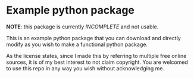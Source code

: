 # Example python package

**NOTE**: this package is currently *INCOMPLETE* and not usable.

This is an example python package that you can download and directly modify as you wish to make a functional python package.

As the license states, since I made this by referring to multiple free online sources, it is of my best interest to not claim copyright. You are welcomed to use this repo in any way you wish without acknowledging me.
